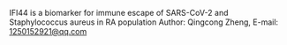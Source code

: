 IFI44 is a biomarker for immune escape of SARS-CoV-2 and Staphylococcus aureus in RA population
Author: Qingcong Zheng, E-mail: 1250152921@qq.com

